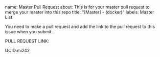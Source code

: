 
name: Master Pull Request
about: This is for your master pull request to merge your master into this repo
title: "[Master] - (docker)"
labels: Master List

You need to make a pull request and add the link to the pull request to this issue when you submit.  

PULL REQUEST LINK:

UCID:mi242

